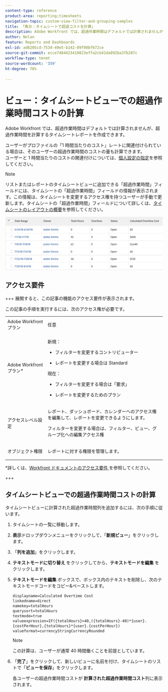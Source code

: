 ```yaml
---
content-type: reference
product-area: reporting;timesheets
navigation-topic: custom-view-filter-and-grouping-samples
title: 「表示：タイムシートで超過コストを計算」
description: Adobe Workfront では、超過作業時間はデフォルトでは計算されませんが、超過作業時間を計算するタイムシートレポートを作成できます。
author: Nolan
feature: Reports and Dashboards
exl-id: ad6205cd-7534-49e5-b142-09f90bf672ce
source-git-commit: ecce7484423419823effa2cb41da892ba3fb207c
workflow-type: tm+mt
source-wordcount: '359'
ht-degree: 76%

---
```


# ビュー：タイムシートビューでの超過作業時間コストの計算

<!--Audited: 11/2024-->

Adobe Workfront では、超過作業時間はデフォルトでは計算されませんが、超過作業時間を計算するタイムシートレポートを作成できます。

ユーザーがプロファイルの「1 時間当たりのコスト」レートに関連付けられている場合は、そのユーザーの超過作業時間のコストの量も計算できます。\
ユーザーと 1 時間当たりのコストの関連付けについては、[個人設定の指定](../../../workfront-basics/manage-your-account-and-profile/configuring-your-user-profile/configure-my-settings.md)を参照してください。

>[!NOTE]
>
>リストまたはレポートのタイムシートビューに追加できる「超過作業時間」フィールドには、タイムシートの「超過作業時間」フィールドの情報が表示されます。この情報は、タイムシートを変更するアクセス権を持つユーザーが手動で更新します。タイムシートの「超過作業時間」フィールドについて詳しくは、[タイムシートのレイアウトの概要](../../../timesheets/timesheets/timesheet-layout.md)を参照してください。

![calculated_overtime_cost_in_timesheet_report.png](assets/calculated-overtime-cost-in-timesheet-report-350x92.png)

## アクセス要件

+++ 展開すると、この記事の機能のアクセス要件が表示されます。

この記事の手順を実行するには、次のアクセス権が必要です。

<table style="table-layout:auto"> 
 <col> 
 <col> 
 <tbody> 
  <tr> 
   <td role="rowheader">Adobe Workfront プラン</td> 
   <td> <p>任意</p> </td> 
  </tr> 
  <tr> 
   <td role="rowheader">Adobe Workfront プラン*</td> 
   <td> 
    <p>新規：</p>
   <ul><li><p>フィルターを変更するコントリビューター </p></li>
   <li><p>レポートを変更する場合は Standard</p></li> </ul>

<p>現在：</p>
   <ul><li><p>フィルターを変更する場合は「要求」 </p></li>
   <li><p>レポートを変更するためのプラン</p></li> </ul></td> 
  </tr> 
  <tr> 
   <td role="rowheader">アクセスレベル設定</td> 
   <td> <p>レポート、ダッシュボード、カレンダーへのアクセス権を編集して、レポートを変更できるようにします。</p> <p>フィルターを変更する場合は、フィルター、ビュー、グループ化への編集アクセス権</p> </td> 
  </tr> 
  <tr> 
   <td role="rowheader">オブジェクト権限</td> 
   <td> <p>レポートに対する権限を管理します。</p>  </td> 
  </tr> 
 </tbody> 
</table>

*詳しくは、[Workfront ドキュメントのアクセス要件 ](/help/quicksilver/administration-and-setup/add-users/access-levels-and-object-permissions/access-level-requirements-in-documentation.md) を参照してください。

+++

## タイムシートビューでの超過作業時間コストの計算

タイムシートビューに計算された超過作業時間列を追加するには、次の手順に従います。

1. タイムシートの一覧に移動します。

1. **表示**&#x200B;ドロップダウンメニューをクリックして、「**新規ビュー**」をクリックします。

1. 「**列を追加**」をクリックします。
1. **テキストモードに切り替え** をクリックしてから、**テキストモードを編集** をクリックします。
1. **テキストモードを編集** ボックスで、ボックス内のテキストを削除し、次のテキストモードコードをコピー&amp;ペーストします。

   ```
   displayname=Calculated Overtime Cost
   linkedname=direct
   namekey=totalHours
   querysort=totalHours 
   textmode=true
   valueexpression=IF({totalHours}>40,({totalHours}-40)*{user}.{costPerHour},{totalHours}*{user}.{costPerHour})
   valueformat=currencyStringCurrencyRounded
   ```

   >[!NOTE]
   >
   >この計算は、ユーザーが通常 40 時間働くことを前提としています。

1. 「**完了**」をクリックして、新しいビューに名前を付け、タイムシートのリストで「**ビューを保存**」をクリックします。

   各ユーザーの超過作業時間コストが **計算された超過作業時間コスト**&#x200B;列に表示されます。


